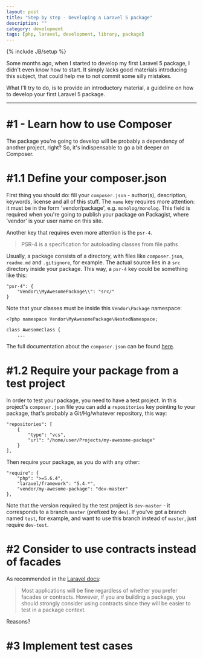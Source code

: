 ```yaml
---
layout: post
title: "Step by step - Developing a Laravel 5 package"
description: ""
category: development
tags: [php, laravel, development, library, package]
---
```

{% include JB/setup %}

Some months ago, when I started to develop my first Laravel 5 package, I didn't
even know how to start. It simply lacks good materials introducing this subject,
that could help me to not commit some silly mistakes.

What I'll try to do, is to provide an introductory material, a guideline on
how to develop your first Laravel 5 package.

--------------------------------

# #1 - Learn how to use Composer

The package you're going to develop will be probably a dependency of another
project, right? So, it's indispensable to go a bit deeper on Composer.

# #1.1 Define your composer.json

First thing you should do: fill your `composer.json` - author(s), description,
keywords, license and all of this stuff. The `name` key requires more attention:
it must be in the form 'vendor/package', e.g. `monolog/monolog`. This field is
required when you're going to publish your package on Packagist, where 'vendor'
is your user name on this site.

Another key that requires even more attention is the `psr-4`.

>PSR-4 is a specification for autoloading classes from file paths

Usually, a package consists of a directory, with files like `composer.json`,
`readme.md` and `.gitignore`, for example. The actual source lies in a `src`
directory inside your package. This way, a `psr-4` key could be something like
this:

```
"psr-4": {
    "Vendor\\MyAwesomePackage\\": "src/"
}
```

Note that your classes must be inside this `Vendor\Package` namespace:

```
<?php namespace Vendor\MyAwesomePackage\NestedNamespace;

class AwesomeClass {
    ...
```

The full documentation about the `composer.json` can be found
[here](https://getcomposer.org/doc/04-schema.md).

# #1.2 Require your package from a test project

In order to test your package, you need to have a test project. In this project's
`composer.json` file you can add a `repositories` key pointing to your package,
that's probably a Git/Hg/whatever repository, this way:

```
"repositories": [
    {
        "type": "vcs",
        "url": "/home/user/Projects/my-awesome-package"
    }
],
```

Then require your package, as you do with any other:

```
"require": {
    "php": ">=5.6.4",
    "laravel/framework": "5.4.*",
    "vendor/my-awesome-package": "dev-master"
},
```

Note that the version required by the test project is `dev-master` - it corresponds to a branch `master` (prefixed by `dev`). If you've got a branch named `test`, for example, and want to use this branch instead of `master`, just require `dev-test`.

# #2 Consider to use contracts instead of facades

As recommended in the [Laravel docs](https://laravel.com/docs/5.4/contracts):

>Most applications will be fine regardless of whether you prefer facades or contracts. However, if you are building a package, you should strongly consider using contracts since they will be easier to test in a package context.

Reasons?
# #3 Implement test cases
